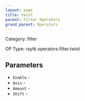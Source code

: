 ```yaml
---
layout: page
title: twist
parent: Filter Operators
grand_parent: Operators
---
```


Category: filter

OP Type: raytk.operators.filter.twist

## Parameters

* `Enable` - 
* `Axis` - 
* `Amount` - 
* `Shift` -
